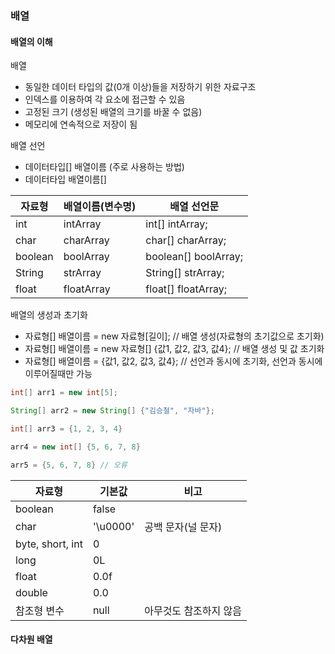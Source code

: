 ### 배열
#### 배열의 이해
배열
- 동일한 데이터 타입의 값(0개 이상)들을 저장하기 위한 자료구조
- 인덱스를 이용하여 각 요소에 접근할 수 있음
- 고정된 크기 (생성된 배열의 크기를 바꿀 수 없음)
- 메모리에 연속적으로 저장이 됨

배열 선언
- 데이터타입[] 배열이름 (주로 사용하는 방법)
- 데이터타입 배열이름[]

자료형|배열이름(변수명)|배열 선언문
---|---|---
int|intArray|int[] intArray;
char|charArray|char[] charArray;
boolean|boolArray|boolean[] boolArray;
String|strArray|String[] strArray;
float|floatArray|float[] floatArray;

배열의 생성과 초기화
- 자료형[] 배열이름 = new 자료형[길이];   // 배열 생성(자료형의 초기값으로 초기화)
- 자료형[] 배열이름 = new 자료형[] {값1, 값2, 값3, 값4};  // 배열 생성 및 값 초기화
- 자료형[] 배열이름 = {값1, 값2, 값3, 값4};   // 선언과 동시에 초기화, 선언과 동시에 이루어질때만 가능
```java
int[] arr1 = new int[5];

String[] arr2 = new String[] {"김승철", "자바"};

int[] arr3 = {1, 2, 3, 4}

arr4 = new int[] {5, 6, 7, 8}

arr5 = {5, 6, 7, 8} // 오류
```

자료형|기본값|비고
---|---|---
boolean|false|
char|'\u0000'|공백 문자(널 문자)
byte, short, int|0|
long|0L|
float|0.0f|
double|0.0|
참조형 변수|null|아무것도 참조하지 않음


#### 다차원 배열
